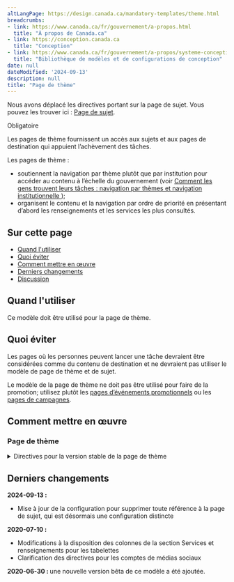 ```yaml
---
altLangPage: https://design.canada.ca/mandatory-templates/theme.html
breadcrumbs:
- link: https://www.canada.ca/fr/gouvernement/a-propos.html
  title: "À propos de Canada.ca"
- link: https://conception.canada.ca
  title: "Conception"
- link: https://www.canada.ca/fr/gouvernement/a-propos/systeme-conception/bibliotheque-modeles.html
  title: "Bibliothèque de modèles et de configurations de conception"
date: null
dateModified: '2024-09-13'
description: null
title: "Page de thème"
---
```

<section class="alert alert-info">
    <p>Nous avons déplacé les directives portant sur la page de sujet. Vous pouvez les trouver ici : <a href="sujet.html">Page de sujet</a>.</p>
</section>

<p>
    <span class="label label-danger">
        Obligatoire
    </span>
</p>

<p>
    Les pages de thème fournissent un accès aux sujets et aux pages de destination qui appuient l’achèvement des tâches.
</p>

<p>
    Les pages de thème&nbsp;:
</p>

<ul>
    <li>
        soutiennent la navigation par thème plutôt que par institution pour accéder au contenu à l’échelle du gouvernement (voir
        <a href="{{ site.url }}/specifications/information-trouvabilite/organiser-contenu.html#toc1">
            Comment les gens trouvent leurs tâches : navigation par thèmes et navigation institutionnelle
        </a>
        );
    </li>
    <li>
        organisent le contenu et la navigation par ordre de priorité en présentant d’abord les renseignements et les services les plus consultés.
    </li>
</ul>

<h2>
    Sur cette page
</h2>

<ul>
    <li>
        <a href="#utiliser">
            Quand l'utiliser
        </a>
    </li>
    <li>
        <a href="#eviter">
            Quoi éviter
        </a>
    </li>
    <li>
        <a href="#comment">
            Comment mettre en œuvre
        </a>
    </li>
    <li>
        <a href="#changements">
            Derniers changements
        </a>
    </li>
    <li>
        <a href="#discussion">
            Discussion
        </a>
    </li>
</ul>

<section>
    <h2 id="utiliser">
        Quand l'utiliser
    </h2>
    <p>
        Ce modèle doit être utilisé pour la page de thème.
    </p>
</section>

<section>
    <h2 id="eviter">
        Quoi éviter
    </h2>
    <p>
        Les pages où les personnes peuvent lancer une tâche devraient être considérées comme du contenu de destination et ne devraient pas utiliser le modèle de page de thème et de sujet.
    </p>
    <p>
        Le modèle de la page de thème ne doit pas être utilisé pour faire de la promotion; utilisez plutôt les
        <a href="../modeles-recommandes/pages-evenements-promotionnels.html"> pages d’événements promotionnels</a>
        ou les
        <a href="../modeles-recommandes/pages-campagnes.html"> pages de campagnes</a>.
    </p>
</section>

<section>
    <h2 id="comment">
        Comment mettre en œuvre
    </h2>
</section>

<section>
<h3>
    Page de thème
</h3>
<details>
    <summary>
        Directives pour la version stable de la page de thème
    </summary>
    <div class="btn-group mrgn-bttm-sm">
        <button class="btn btn-default wb-toggle" data-toggle='{"selector": "details", "parent": "#template-elements", "type": "on"}' type="button">
            Développer tout
        </button>
        <button class="btn btn-default wb-toggle" data-toggle='{"selector": "details", "parent": "#template-elements", "type": "off"}' type="button">
            Réduire tout
        </button>
    </div>
    <div class="row">
        <div class="col-lg-6 pull-right">
            <figure class="mrgn-bttm-lg">
                <figcaption class="text-center">
                    <b>
                        Modèle de page de thème
                    </b>
                </figcaption>
                <img
                    alt="Modèle de page de thème indiquant les parties qui composent sa structure. Lire de haut en bas et de gauche à droite. Plus de détails au sujet de ce graphique se retrouvent dans le texte entourant l’image."
                    class="full-width"
                    src="../images/theme-page-fr.jpg"
                />
            </figure>
        </div>
        <div class="col-lg-6 pull-left">
            <section id="template-elements">
                <section>
                    <h3>
                        1 : Titre du thème
                    </h3>
                    <p>
                        <span class="label label-danger">
                            Obligatoire
                        </span>
                    </p>
                    <p>
                        Décrit le thème et le contenu de la page
                    </p>
                    <ul class="list-unstyled">
                        <li id="element2">
                            <details class="mrgn-bttm-sm">
                                <summary class="wb-toggle" data-toggle='{"print":"on"}'>
                                    <strong>
                                        Présentation
                                    </strong>
                                </summary>
                                <ul>
                                    <li>
                                        Le titre du thème doit être une balise H1 unique.
                                    </li>
                                    <li>
                                        Il doit être la première composante de la page.
                                    </li>
                                </ul>
                            </details>
                        </li>
                    </ul>
                </section>
                <section>
                    <h3>
                        2 : Paragraphe d’introduction du thème
                    </h3>
                    <p>
                        <span class="label label-danger">
                            Obligatoire
                        </span>
                    </p>
                    <p>
                        Décrit les tâches principales (services et renseignements) et les sujets accessibles sur cette page
                    </p>
                    <ul class="list-unstyled">
                        <li id="element3">
                            <details class="mrgn-bttm-sm">
                                <summary class="wb-toggle" data-toggle='{"print":"on"}'>
                                    <strong>
                                        Contenu
                                    </strong>
                                </summary>
                                <ul>
                                    <li>
                                        Elle donne un aperçu de l’ensemble des tâches principales pouvant être accomplies sur un thème donné.
                                    </li>
                                    <li>
                                        Le texte doit être court et concis.
                                    </li>
                                    <li>
                                        Le contenu est rédigé pour un niveau de scolarité secondaire (pointage de 100 et moins dans
                                        <a href="http://www.scolarius.com/">
                                            Scolarius
                                        </a>
                                        ).
                                    </li>
                                </ul>
                            </details>
                        </li>
                        <li id="element4">
                            <details class="mrgn-bttm-sm">
                                <summary class="wb-toggle" data-toggle='{"print":"on"}'>
                                    <strong>
                                        Présentation
                                    </strong>
                                </summary>
                                <ul>
                                    <li>
                                        Cette composante figure sous le titre du thème.
                                    </li>
                                    <li>Elle se trouve à la gauche <mark>du carrousel du</mark> thème.</li>
                                </ul>
                            </details>
                        </li>
                    </ul>
                </section>
                <section>
                    <h3>
                        3 : Image du thème
                    </h3>
                    <p>
                        <span class="label label-info">
                            Facultative
                        </span>
                    </p>
                    <p>
                        Présente les tâches principales et les renseignements pertinents propres au thème en temps opportun
                    </p>
                    <ul class="list-unstyled">
                        <li id="element6">
                            <details class="mrgn-bttm-sm">
                                <summary class="wb-toggle" data-toggle='{"print":"on"}'>
                                    <strong>
                                        Présentation
                                    </strong>
                                </summary>
                                <ul>
                                    <li>
                                        Le carrousel du thème figure en haut de la page.
                                    </li>
                                    <li>
                                        Il se trouve à droite du paragraphe d’introduction du thème.
                                    </li>
                                </ul>
                            </details>
                        </li>
                    </ul>
                </section>
                <section>
                    <h3>
                        4 : Réseaux de médias sociaux du thème
                    </h3>
                    <p>
                        <span class="label label-warning">
                            Conditionnelle
                        </span>
                    </p>
                    <p>
                        Présente les réseaux de médias sociaux propres au thème
                    </p>
                    <ul class="list-unstyled">
                        <li id="element7">
                            <details class="mrgn-bttm-sm">
                                <summary class="wb-toggle" data-toggle='{"print":"on"}'>
                                    <strong>
                                        Contenu
                                    </strong>
                                </summary>
                                <ul>
                                    <li>
                                        Cette composante est obligatoire lorsqu’il y a un ou plusieurs réseaux de médias sociaux liés au thème qui existent.
                                    </li>
                                    <li>
                                        Utilisez la configuration
                                        <a href="../configurations-conception-communes/bloc-medias-sociaux.html">
                                            Bloc des réseaux de médias sociaux (fenêtre « Suivez »)
                                        </a>
                                        .
                                    </li>
                                </ul>
                            </details>
                        </li>
                        <li id="element8">
                            <details class="mrgn-bttm-sm">
                                <summary class="wb-toggle" data-toggle='{"print":"on"}'>
                                    <strong>
                                        Présentation
                                    </strong>
                                </summary>
                                <ul>
                                    <li>
                                        Cette composante figure sous le paragraphe d’introduction du thème.
                                    </li>
                                </ul>
                            </details>
                        </li>
                    </ul>
                </section>
                <section>
                    <h3>
                        5 : Services et renseignements
                    </h3>
                    <p>
                        <span class="label label-danger">
                            Obligatoire
                        </span>
                    </p>
                    <p>
                        Présente les sujets propres au thème
                    </p>
                    <ul class="list-unstyled">
                        <li id="element9">
                            <details class="mrgn-bttm-sm">
                                <summary class="wb-toggle" data-toggle='{"print":"on"}'>
                                    <strong>
                                        Contenu
                                    </strong>
                                </summary>
                                <ul>
                                    <li>
                                        Utilisez la configuration
                                        <a href="../configurations-conception-communes/services-renseignements.html">
                                            Services et renseignements
                                        </a>
                                        .
                                    </li>
                                </ul>
                            </details>
                        </li>
                        <li id="element10">
                            <details class="mrgn-bttm-sm">
                                <summary class="wb-toggle" data-toggle='{"print":"on"}'>
                                    <strong>
                                        Présentation
                                    </strong>
                                </summary>
                                <ul>
                                    <li>
                                        Cette composante figure sous les réseaux de médias sociaux propres au thème et à gauche de la section « En demande ».
                                    </li>
                                    <li>
                                        L’étiquette de l’en-tête est « Services et renseignements ».
                                    </li>
                                </ul>
                            </details>
                        </li>
                    </ul>
                </section>
                <section>
                    <h3>
                        6 : En demande
                    </h3>
                    <p>
                        <span class="label label-danger">
                            Obligatoire
                        </span>
                    </p>
                    <p>
                        Présente les services et renseignements les plus demandés propres au thème
                    </p>
                    <ul class="list-unstyled">
                        <li id="element11">
                            <details class="mrgn-bttm-sm">
                                <summary class="wb-toggle" data-toggle='{"print":"on"}'>
                                    <strong>
                                        Contenu
                                    </strong>
                                </summary>
                                <ul>
                                    <li>
                                        Utilisez la configuration
                                        <a href="../configurations-conception-communes/en-demande.html">
                                            En demande
                                        </a>
                                        .
                                    </li>
                                </ul>
                            </details>
                        </li>
                        <li id="element12">
                            <details class="mrgn-bttm-sm">
                                <summary class="wb-toggle" data-toggle='{"print":"on"}'>
                                    <strong>
                                        Présentation
                                    </strong>
                                </summary>
                                <ul>
                                    <li>
                                        Cette composante se trouve à droite de « Services et renseignements ».
                                    </li>
                                    <li>
                                        L’étiquette de l’en-tête est « En demande ».
                                    </li>
                                </ul>
                            </details>
                        </li>
                    </ul>
                </section>
                <section>
                    <h3>
                        7 : Autres renseignements pour les
                    </h3>
                    <p>
                        <span class="label label-warning">
                            Conditionnelle
                        </span>
                    </p>
                    <p>
                        Liens menant à des renseignements intéressant les publics cibles à l’échelle du gouvernement
                    </p>
                    <ul class="list-unstyled">
                        <li id="element13">
                            <details class="mrgn-bttm-sm">
                                <summary class="wb-toggle" data-toggle='{"print":"on"}'>
                                    <strong>
                                        Contenu
                                    </strong>
                                </summary>
                                <ul>
                                    <li>
                                        Cette composante est obligatoire lorsqu’il y a une ou plusieurs pages de public cible à l’échelle du gouvernement ou de pages de sujets liées au thème qui existent.
                                    </li>
                                    <li>
                                        Utilisez la configuration
                                        <a href="../configurations-conception-communes/autres-renseignements.html">
                                            Autres renseignements pour les
                                        </a>
                                        .
                                    </li>
                                </ul>
                            </details>
                        </li>
                        <li id="element14">
                            <details class="mrgn-bttm-sm">
                                <summary class="wb-toggle" data-toggle='{"print":"on"}'>
                                    <strong>
                                        Présentation
                                    </strong>
                                </summary>
                                <ul>
                                    <li>
                                        Cette composante se trouve sous la section « En demande ».
                                    </li>
                                    <li>
                                        L’étiquette de l’en-tête est « Autres renseignements pour les ».
                                    </li>
                                </ul>
                            </details>
                        </li>
                    </ul>
                </section>
                <section>
                    <h3>
                        8 : Section « En vedette » du thème
                    </h3>
                    <p>
                        <span class="label label-danger">
                            Obligatoire
                        </span>
                    </p>
                    <p>
                        Fait la promotion des activités en cours propres au thème, menées par les ministères et organismes à l’échelle du
                        <abbr title="Gouvernement du Canada">
                            GC
                        </abbr>
                    </p>
                    <ul class="list-unstyled">
                        <li id="element15">
                            <details class="mrgn-bttm-sm">
                                <summary class="wb-toggle" data-toggle='{"print":"on"}'>
                                    <strong>
                                        Contenu
                                    </strong>
                                </summary>
                                <ul>
                                    <li>
                                        Utilisez la configuration
                                        <a href="../configurations-conception-communes/vignettes-promotionnelles.html">
                                            Promotions contextuelles
                                        </a>
                                        .
                                    </li>
                                </ul>
                            </details>
                        </li>
                        <li id="element16">
                            <details class="mrgn-bttm-sm">
                                <summary class="wb-toggle" data-toggle='{"print":"on"}'>
                                    <strong>
                                        Présentation
                                    </strong>
                                </summary>
                                <ul>
                                    <li>
                                        Cette composante se trouve en dessous de « Services et renseignements ».
                                    </li>
                                </ul>
                            </details>
                        </li>
                    </ul>
                </section>
            </section>
        </div>
    </div>
    <h2 id="navigation">
    Navigation de l’utilisateur
    </h2>
    <p>
    Le site Canada.ca s’articule autour de 15 thèmes fondés sur une analyse des tâches principales (renseignements et services les plus demandés) à l’échelle du gouvernement du Canada.
    </p>
    <p>
    S’ils mettent l’accent sur les tâches principales liées aux renseignements et à la prestation des services, les thèmes donnent également un aperçu des activités du gouvernement du Canada menées à bien pour contribuer à la prestation des programmes et services (par exemple, recherches, consultations, élaboration de politiques).
    </p>
    <figure class="mrgn-bttm-lg">
    <figcaption class="text-center">
      <b>
      Diagramme de la façon de naviguer
      </b>
    </figcaption>
    <img alt="Diagramme de la façon de naviguer vers les pages de thème dans le site Canada.ca. La version textuelle se trouve ci-dessous :" class="img-responsive center-block" src="https://www.canada.ca/content/dam/tbs-sct/images/government-communications/canada-content-style-guide/theme-pages-ia-fra.png"/>
    <details>
      <summary class="wb-toggle" data-toggle='{"print":"on"}'>
      Version textuelle
      </summary>
      <p>
      On peut accéder aux pages de thème à partir de la page d’accueil du site Canada.ca.
      </p>
    </details>
    </figure>
  </details>
</section>

<section>
 <h2 id="changements">
  Derniers changements
 </h2>
  <p>
  <strong>
   2024-09-13 :
  </strong>
 </p>
 <ul>
  <li>
   Mise à jour de la configuration pour supprimer toute référence à la page de sujet, qui est désormais une configuration distincte
  </li>
 </ul>
 <p>
  <strong>
   2020-07-10 :
  </strong>
 </p>
 <ul>
  <li>
   Modifications à la disposition des colonnes de la section Services et renseignements pour les tabelettes
  </li>
  <li>
   Clarification des directives pour les comptes de médias sociaux
  </li>
 </ul>
 <p>
  <strong>
   2020-06-30 :
  </strong>
  une nouvelle version bêta de ce modèle a été ajoutée.
 </p>
</section>
